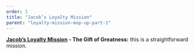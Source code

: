 ```yaml
---
order: 1
title: "Jacob’s Loyalty Mission"
parent: "loyalty-mission-mop-up-part-1"
--- 
```


**[Jacob’s Loyalty Mission](https://www.rpgsite.net/feature/11111-mass-effect-2-loyalty-missions-consequences-how-to-gain-loyalty-resolve-conflicts#jacob-loyalty-mission) - The Gift of Greatness:** this is a straightforward mission.
